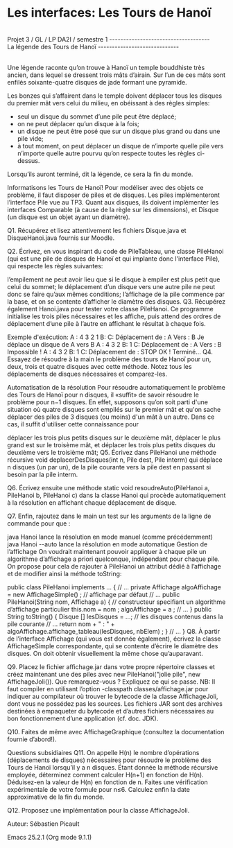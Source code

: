 Les interfaces: Les Tours de Hanoï
==================================
<br>
Projet 3 / GL / LP DA2I / semestre 1
------------------------------------
<br>
La légende des Tours de Hanoï
-----------------------------
<br><br>
<p>Une légende raconte qu’on trouve à Hanoï un temple bouddhiste très ancien, dans lequel se dressent trois mâts d’airain. Sur l’un de ces mâts sont enfilés soixante-quatre disques de jade formant une pyramide.<p>

<p>Les bonzes qui s’affairent dans le temple doivent déplacer tous les disques du premier mât vers celui du milieu, en obéissant à des règles simples:<p>
<ul>
<li>seul un disque du sommet d’une pile peut être déplacé;</li>
<li>on ne peut déplacer qu’un disque à la fois;</li>
<li>un disque ne peut être posé que sur un disque plus grand ou dans une pile vide;</li>
<li>à tout moment, on peut déplacer un disque de n’importe quelle pile vers n’importe quelle autre pourvu qu’on respecte toutes les règles ci-dessus.</li>
</ul>
Lorsqu’ils auront terminé, dit la légende, ce sera la fin du monde.

Informatisons les Tours de Hanoï!
Pour modéliser avec des objets ce problème, il faut disposer de piles et de disques. Les piles implémenteront l’interface Pile vue au TP3. Quant aux disques, ils doivent implémenter les interfaces Comparable (à cause de la règle sur les dimensions), et Disque (un disque est un objet ayant un diamètre).

Q1.
Récupérez et lisez attentivement les fichiers Disque.java et DisqueHanoi.java fournis sur Moodle.

Q2.
Écrivez, en vous inspirant du code de PileTableau, une classe PileHanoi (qui est une pile de disques de Hanoï et qui implante donc l'interface Pile), qui respecte les règles suivantes:

l’empilement ne peut avoir lieu que si le disque à empiler est plus petit que celui du sommet;
le déplacement d’un disque vers une autre pile ne peut donc se faire qu’aux mêmes conditions;
l’affichage de la pile commence par la base, et on se contente d’afficher le diamètre des disques.
Q3.
Récupérez également Hanoi.java pour tester votre classe PileHanoi. Ce programme initialise les trois piles nécessaires et les affiche, puis attend des ordres de déplacement d’une pile à l’autre en affichant le résultat à chaque fois.

Exemple d'exécution:
A : 4 3 2 1
B:
C:
Déplacement de : A
Vers : B
Je déplace un disque de A vers B
A : 4 3 2
B: 1
C:
Déplacement de : A
Vers : B
Impossible !
A : 4 3 2
B: 1
C:
Déplacement de : STOP
OK ! Terminé...
Q4.
Essayez de résoudre à la main le problème des tours de Hanoï pour un, deux, trois et quatre disques avec cette méthode. Notez tous les déplacements de disques nécessaires et comparez-les.

Automatisation de la résolution
Pour résoudre automatiquement le problème des Tours de Hanoï pour n disques, il «suffit» de savoir résoudre le problème pour n−1 disques. En effet, supposons qu’on soit parti d'une situation où quatre disques sont empilés sur le premier mât et qu'on sache déplacer des piles de 3 disques (ou moins) d'un mât à un autre. Dans ce cas, il suffit d'utiliser cette connaissance pour

déplacer les trois plus petits disques sur le deuxième mât,
déplacer le plus grand est sur le troisème mât, et
déplacer les trois plus petits disques du deuxième vers le troisième mât;
Q5.
Écrivez dans PileHanoi une méthode récursive void deplacerDesDisques(int n, Pile dest, Pile interm) qui déplace n disques (un par un), de la pile courante vers la pile dest en passant si besoin par la pile interm.

Q6.
Écrivez ensuite une méthode static void resoudreAuto(PileHanoi a, PileHanoi b, PileHanoi c) dans la classe Hanoi qui procède automatiquement à la résolution en affichant chaque déplacement de disque.

Q7.
Enfin, rajoutez dans le main un test sur les arguments de la ligne de commande pour que :

java Hanoi lance la résolution en mode manuel (comme précédemment)
java Hanoi --auto lance la résolution en mode automatique
Gestion de l’affichage
On voudrait maintenant pouvoir appliquer à chaque pile un algorithme d’affichage a priori quelconque, indépendant pour chaque pile. On propose pour cela de rajouter à PileHanoi un attribut dédié à l’affichage et de modifier ainsi la méthode toString:

public class PileHanoi implements ... { // ...
    private Affichage algoAffichage = new AffichageSimple() ; // affichage par défaut
    //    ...
    public PileHanoi(String nom, Affichage a) { // constructeur specifiant un algorithme d’affichage particulier
        this.nom = nom ;
        algoAffichage = a ;
        // ...
    }
    public String toString() {
        Disque [] lesDisques = ...; // les disques contenus dans la pile courante
        //  ...
        return nom + " : " + algoAffichage.affichage_tableau(lesDisques, nbElem) ;
    } // ...
}
Q8.
À partir de l’interface Affichage (qui vous est donnée également), écrivez la classe AffichageSimple correspondante, qui se contente d’écrire le diamètre des disques. On doit obtenir visuellement la même chose qu’auparavant.

Q9.
Placez le fichier affichage.jar dans votre propre répertoire classes et créez maintenant une des piles avec new PileHanoi("jolie pile", new AffichageJoli()). Que remarquez-vous ? Expliquez ce qui se passe. NB: Il faut compiler en utilisant l’option -classpath classes/affichage.jar pour indiquer au compilateur où trouver le bytecode de la classe AffichageJoli, dont vous ne possédez pas les sources. Les fichiers JAR sont des archives destinées à empaqueter du bytecode et d’autres fichiers nécessaires au bon fonctionnement d’une application (cf. doc. JDK).

Q10.
Faites de même avec AffichageGraphique (consultez la documentation fournie d’abord!).

Questions subsidiaires
Q11.
On appelle H(n) le nombre d’opérations (déplacements de disques) nécessaires pour résoudre le problème des Tours de Hanoï lorsqu’il y a n disques. Étant donnée la méthode récursive employée, déterminez comment calculer H(n+1) en fonction de H(n). Déduisez-en la valeur de H(n) en fonction de n. Faites une vérification expérimentale de votre formule pour n≤6. Calculez enfin la date approximative de la fin du monde.

Q12.
Proposez une implémentation pour la classe AffichageJoli.

Auteur: Sébastien Picault

Emacs 25.2.1 (Org mode 9.1.1)

